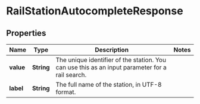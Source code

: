 
# RailStationAutocompleteResponse

## Properties
Name | Type | Description | Notes
------------ | ------------- | ------------- | -------------
**value** | **String** | The unique identifier of the station. You can use this as an input parameter for a rail search. | 
**label** | **String** | The full name of the station, in UTF-8 format. | 



